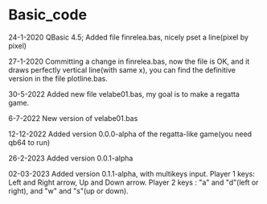 # Basic_code



24-1-2020 QBasic 4.5; Added file finrelea.bas, nicely pset a line(pixel by pixel)

27-1-2020 Committing a change in finrelea.bas, now the file is OK, and it draws perfectly 
          vertical line(with same x), you can find the definitive version in the file plotline.bas.
          
30-5-2022 Added new file velabe01.bas, my goal is to make a regatta game.          

6-7-2022 New version of velabe01.bas

12-12-2022 Added version 0.0.0-alpha of the regatta-like game(you need qb64 to run)

26-2-2023 Added version 0.0.1-alpha

02-03-2023 Added version 0.1.1-alpha, with multikeys input. Player 1 keys: Left and Right arrow, Up and Down arrow.
Player 2 keys : "a" and "d"(left or right), and "w" and "s"(up or down).
